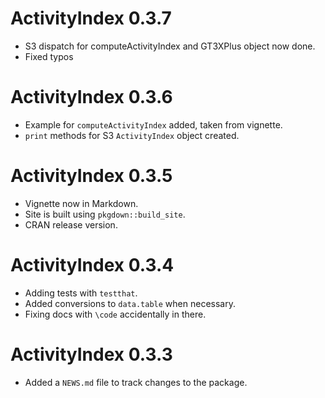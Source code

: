 # ActivityIndex 0.3.7

* S3 dispatch for computeActivityIndex and GT3XPlus object now done.
* Fixed typos

# ActivityIndex 0.3.6

* Example for `computeActivityIndex` added, taken from vignette.
* `print` methods for S3 `ActivityIndex` object created.

# ActivityIndex 0.3.5

* Vignette now in Markdown.
* Site is built using `pkgdown::build_site`.
* CRAN release version.

# ActivityIndex 0.3.4

* Adding tests with `testthat`.
* Added conversions to `data.table` when necessary.  
* Fixing docs with `\code` accidentally in there.

# ActivityIndex 0.3.3

* Added a `NEWS.md` file to track changes to the package.

